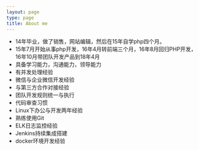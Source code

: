 ```yaml
---
layout: page
type: page
title: About me
---
```


- 14年毕业，做了销售，网站编辑，然后在15年自学php四个月。
- 15年7月开始从事php开发，16年4月转前端三个月，16年8月回归PHP开发，16年10月带团队开发产品到18年4月
- 具备学习能力，沟通能力，领导能力
- 有并发处理经验
- 微信与企业微信开发经验
- 与第三方合作对接经验
- 团队开发规则统一与执行
- 代码审查习惯
- Linux下办公与开发两年经验
- 熟练使用Git
- ELK日志监控经验
- Jenkins持续集成搭建
- docker环境开发经验

